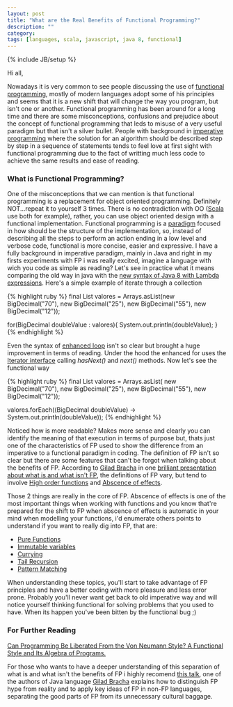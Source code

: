 ```yaml
---
layout: post
title: "What are the Real Benefits of Functional Programming?"
description: ""
category: 
tags: [languages, scala, javascript, java 8, functional]
---
```

{% include JB/setup %}

Hi all,

Nowadays it is very common to see people discussing the use of [functional programming](https://www.haskell.org/haskellwiki/Functional_programming), mostly of modern languages adopt some of his principles and seems that it is a new shift that will change the way you program, but isn't one or another. Functional programming has been around for a long time and there are some misconceptions, confusions and prejudice about the concept of functional programming that leds to misuse of a very useful paradigm but that isn't a silver bullet. People with background in [imperative programming](http://en.wikipedia.org/wiki/Imperative_programming) where the solution for an algorithm should be described step by step in a sequence of statements tends to feel love at first sight with functional programming due to the fact of writting much less code to achieve the same results and ease of reading.

### What is Functional Programming?

One of the misconceptions that we can mention is that functional programming is a replacement for object oriented programming. Definitely NOT...repeat it to yourself 3 times. There is no contradiction with OO ([Scala](http://scala-lang.org) use both for example), rather, you can use object oriented design with a functional implementation. Functional programming is a [paradigm](http://en.wikipedia.org/wiki/Programming_paradigm) focused in how should be the structure of the implementation, so, instead of describing all the steps to perform an action ending in a low level and verbose code, functional is more concise, easier and expressive. I have a fully background in imperative paradigm, mainly in Java and right in my firsts experiments with FP i was really excited, imagine a language with wich you code as simple as reading? Let's see in practice what it means comparing the old way in java with the [new syntax of Java 8 with Lambda expressions](http://www.oracle.com/webfolder/technetwork/tutorials/obe/java/Lambda-QuickStart/index.html). Here's a simple example of iterate through a collection

{% highlight ruby %}
final List<BigDecimal> valores = Arrays.asList(new BigDecimal("70"), new BigDecimal("25"), new BigDecimal("55"), new BigDecimal("12"));

for(BigDecimal doubleValue : valores){
 System.out.println(doubleValue);
}
{% endhighlight %}

Even the syntax of [enhanced loop](https://blogs.oracle.com/CoreJavaTechTips/entry/using_enhanced_for_loops_with) isn't so clear but brought a huge improvement in terms of reading. Under the hood the enhanced for uses the [Iterator interface](https://docs.oracle.com/javase/7/docs/api/java/util/Iterator.html) calling <i>hasNext()</i> and <i>next()</i> methods. Now let's see the functional way

{% highlight ruby %}
final List<BigDecimal> valores = Arrays.asList(
			    new BigDecimal("70"), new BigDecimal("25"), new BigDecimal("55"),
			    new BigDecimal("12"));

valores.forEach((BigDecimal doubleValue) -> System.out.println(doubleValue));
{% endhighlight %}

Noticed how is more readable? Makes more sense and clearly you can identify the meaning of that execution in terms of purpose but, thats just one of the characteristics of FP used to show the difference from an imperative to a functional paradigm in coding. The definition of FP isn't so clear but there are some features that can't be forgot when talking about the benefits of FP. According to [Gilad Bracha](http://bracha.org) in one [brilliant presentation about what is and what isn't FP]((http://www.infoq.com/presentations/functional-pros-cons)), the definitions of FP vary, but tend to involve [High order functions]() and [Abscence of effects]().

Those 2 things are really in the core of FP. Abscence of effects is one of the most important things when working with functions and you know that're prepared for the shift to FP when abscence of effects is automatic in your mind when modelling your functions, i'd enumerate others points to understand if you want to really dig into FP, that are:

- [Pure Functions](http://en.wikipedia.org/wiki/Pure_function)
- [Immutable variables](http://en.wikipedia.org/wiki/Immutable_object)
- [Currying](http://en.wikipedia.org/wiki/Currying)
- [Tail Recursion](http://en.wikipedia.org/wiki/Tail_call)
- [Pattern Matching](http://c2.com/cgi/wiki?PatternMatching)

When understanding these topics, you'll start to take advantage of FP principles and have a better coding with more pleasure and less error prone. Probably you'll never want get back to old imperative way and will notice yourself thinking functional for solving problems that you used to have. When its happen you've been bitten by the functional bug ;)

### For Further Reading
 
[Can Programming Be Liberated From the Von Neumann Style? A Functional Style and Its Algebra of Programs.](http://web.stanford.edu/class/cs242/readings/backus.pdf)

 For those who wants to have a deeper understanding of this separation of what is and what isn't the benefits of FP i highly recomend [this talk](http://www.infoq.com/presentations/functional-pros-cons), one of the authors of Java language [Gilad Bracha](http://bracha.org) explains how to distinguish FP hype from reality and to apply key ideas of FP in non-FP languages, separating the good parts of FP from its unnecessary cultural baggage.